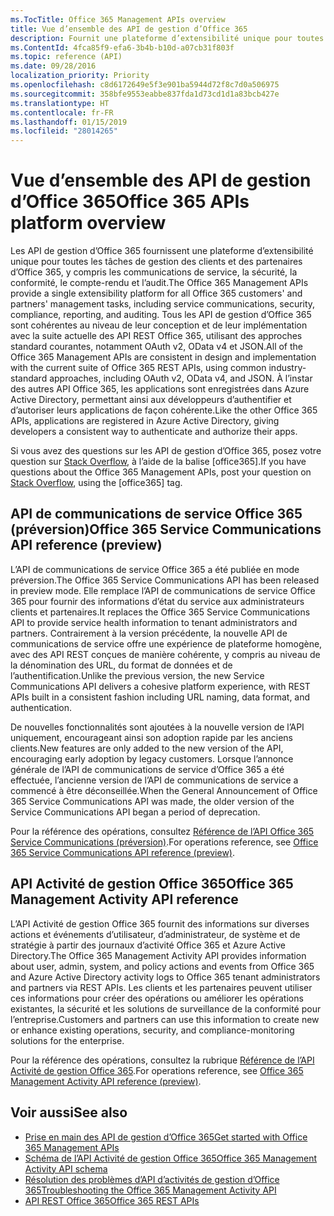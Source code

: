 ```yaml
---
ms.TocTitle: Office 365 Management APIs overview
title: Vue d’ensemble des API de gestion d’Office 365
description: Fournit une plateforme d’extensibilité unique pour toutes les tâches de gestion des clients et des partenaires d’Office 365, y compris les communications de service, la sécurité, la conformité, le compte-rendu et l’audit.
ms.ContentId: 4fca85f9-efa6-3b4b-b10d-a07cb31f803f
ms.topic: reference (API)
ms.date: 09/28/2016
localization_priority: Priority
ms.openlocfilehash: c8d6172649e5f3e901ba5944d72f8c7d0a506975
ms.sourcegitcommit: 358bfe9553eabbe837fda1d73cd1d1a83bcb427e
ms.translationtype: HT
ms.contentlocale: fr-FR
ms.lasthandoff: 01/15/2019
ms.locfileid: "28014265"
---
```

# <a name="office-365-management-apis-overview"></a><span data-ttu-id="3fb32-103">Vue d’ensemble des API de gestion d’Office 365</span><span class="sxs-lookup"><span data-stu-id="3fb32-103">Office 365 APIs platform overview</span></span>

<span data-ttu-id="3fb32-104">Les API de gestion d’Office 365 fournissent une plateforme d’extensibilité unique pour toutes les tâches de gestion des clients et des partenaires d’Office 365, y compris les communications de service, la sécurité, la conformité, le compte-rendu et l’audit.</span><span class="sxs-lookup"><span data-stu-id="3fb32-104">The Office 365 Management APIs provide a single extensibility platform for all Office 365 customers' and partners' management tasks, including service communications, security, compliance, reporting, and auditing.</span></span> <span data-ttu-id="3fb32-105">Tous les API de gestion d’Office 365 sont cohérentes au niveau de leur conception et de leur implémentation avec la suite actuelle des API REST Office 365, utilisant des approches standard courantes, notamment OAuth v2, OData v4 et JSON.</span><span class="sxs-lookup"><span data-stu-id="3fb32-105">All of the Office 365 Management APIs are consistent in design and implementation with the current suite of Office 365 REST APIs, using common industry-standard approaches, including OAuth v2, OData v4, and JSON.</span></span> <span data-ttu-id="3fb32-106">À l’instar des autres API Office 365, les applications sont enregistrées dans Azure Active Directory, permettant ainsi aux développeurs d’authentifier et d’autoriser leurs applications de façon cohérente.</span><span class="sxs-lookup"><span data-stu-id="3fb32-106">Like the other Office 365 APIs, applications are registered in Azure Active Directory, giving developers a consistent way to authenticate and authorize their apps.</span></span>

<span data-ttu-id="3fb32-107">Si vous avez des questions sur les API de gestion d’Office 365, posez votre question sur [Stack Overflow](http://stackoverflow.com/tags/office365), à l’aide de la balise [office365].</span><span class="sxs-lookup"><span data-stu-id="3fb32-107">If you have questions about the Office 365 Management APIs, post your question on [Stack Overflow](http://stackoverflow.com/tags/office365), using the [office365] tag.</span></span>

## <a name="office-365-service-communications-api-preview"></a><span data-ttu-id="3fb32-108">API de communications de service Office 365 (préversion)</span><span class="sxs-lookup"><span data-stu-id="3fb32-108">Office 365 Service Communications API reference (preview)</span></span>

<span data-ttu-id="3fb32-109">L’API de communications de service Office 365 a été publiée en mode préversion.</span><span class="sxs-lookup"><span data-stu-id="3fb32-109">The Office 365 Service Communications API has been released in preview mode.</span></span> <span data-ttu-id="3fb32-110">Elle remplace l’API de communications de service Office 365 pour fournir des informations d’état du service aux administrateurs clients et partenaires.</span><span class="sxs-lookup"><span data-stu-id="3fb32-110">It replaces the Office 365 Service Communications API to provide service health information to tenant administrators and partners.</span></span> <span data-ttu-id="3fb32-111">Contrairement à la version précédente, la nouvelle API de communications de service offre une expérience de plateforme homogène, avec des API REST conçues de manière cohérente, y compris au niveau de la dénomination des URL, du format de données et de l’authentification.</span><span class="sxs-lookup"><span data-stu-id="3fb32-111">Unlike the previous version, the new Service Communications API delivers a cohesive platform experience, with REST APIs built in a consistent fashion including URL naming, data format, and authentication.</span></span>

<span data-ttu-id="3fb32-112">De nouvelles fonctionnalités sont ajoutées à la nouvelle version de l’API uniquement, encourageant ainsi son adoption rapide par les anciens clients.</span><span class="sxs-lookup"><span data-stu-id="3fb32-112">New features are only added to the new version of the API, encouraging early adoption by legacy customers.</span></span> <span data-ttu-id="3fb32-113">Lorsque l’annonce générale de l’API de communications de service d’Office 365 a été effectuée, l’ancienne version de l’API de communications de service a commencé à être déconseillée.</span><span class="sxs-lookup"><span data-stu-id="3fb32-113">When the General Announcement of Office 365 Service Communications API was made, the older version of the Service Communications API began a period of deprecation.</span></span> 

<span data-ttu-id="3fb32-114">Pour la référence des opérations, consultez [Référence de l’API Office 365 Service Communications (préversion)](office-365-service-communications-api-reference.md).</span><span class="sxs-lookup"><span data-stu-id="3fb32-114">For operations reference, see [Office 365 Service Communications API reference (preview)](office-365-service-communications-api-reference.md).</span></span>


## <a name="office-365-management-activity-api"></a><span data-ttu-id="3fb32-115">API Activité de gestion Office 365</span><span class="sxs-lookup"><span data-stu-id="3fb32-115">Office 365 Management Activity API reference</span></span>

<span data-ttu-id="3fb32-116">L’API Activité de gestion Office 365 fournit des informations sur diverses actions et événements d’utilisateur, d’administrateur, de système et de stratégie à partir des journaux d’activité Office 365 et Azure Active Directory.</span><span class="sxs-lookup"><span data-stu-id="3fb32-116">The Office 365 Management Activity API provides information about user, admin, system, and policy actions and events from Office 365 and Azure Active Directory activity logs to Office 365 tenant administrators and partners via REST APIs.</span></span> <span data-ttu-id="3fb32-117">Les clients et les partenaires peuvent utiliser ces informations pour créer des opérations ou améliorer les opérations existantes, la sécurité et les solutions de surveillance de la conformité pour l’entreprise.</span><span class="sxs-lookup"><span data-stu-id="3fb32-117">Customers and partners can use this information to create new or enhance existing operations, security, and compliance-monitoring solutions for the enterprise.</span></span> 

<span data-ttu-id="3fb32-118">Pour la référence des opérations, consultez la rubrique [Référence de l’API Activité de gestion Office 365](office-365-management-activity-api-reference.md).</span><span class="sxs-lookup"><span data-stu-id="3fb32-118">For operations reference, see [Office 365 Management Activity API reference (preview)](office-365-management-activity-api-reference.md).</span></span>

## <a name="see-also"></a><span data-ttu-id="3fb32-119">Voir aussi</span><span class="sxs-lookup"><span data-stu-id="3fb32-119">See also</span></span>

- [<span data-ttu-id="3fb32-120">Prise en main des API de gestion d’Office 365</span><span class="sxs-lookup"><span data-stu-id="3fb32-120">Get started with Office 365 Management APIs</span></span>](get-started-with-office-365-management-apis.md)
- [<span data-ttu-id="3fb32-121">Schéma de l’API Activité de gestion Office 365</span><span class="sxs-lookup"><span data-stu-id="3fb32-121">Office 365 Management Activity API schema</span></span>](office-365-management-activity-api-schema.md)
- [<span data-ttu-id="3fb32-122">Résolution des problèmes d’API d’activités de gestion d’Office 365</span><span class="sxs-lookup"><span data-stu-id="3fb32-122">Troubleshooting the Office 365 Management Activity API</span></span>](troubleshooting-the-office-365-management-activity-api.md)
- [<span data-ttu-id="3fb32-123">API REST Office 365</span><span class="sxs-lookup"><span data-stu-id="3fb32-123">Office 365 REST APIs</span></span>](https://docs.microsoft.com/fr-FR/previous-versions/office/office-365-api/how-to/platform-development-overview)

